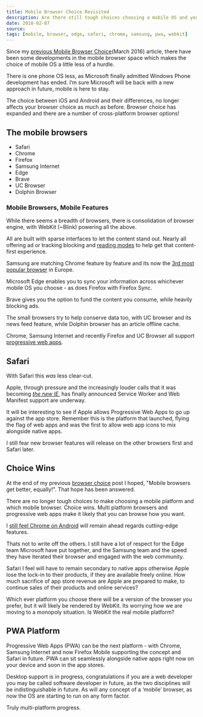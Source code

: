 ```yaml
---
title: Mobile Browser Choice Revisited
description: Are there still tough choices choosing a mobile OS and your mobile browser choice? With multi-platform browsers and progressive web apps, choice wins
date: 2018-02-07
source: 
tags: [mobile, browser, edge, safari, chrome, samsung, pwa, webkit]
---
```

Since my [previous Mobile Browser Choice](/blog/mobile-browser-choice/)(March 2016) article, there have been some developments in the mobile browser space which makes the choice of mobile OS a little less of a hurdle. 

There is one phone OS less, as Microsoft finally admitted Windows Phone development has ended. I’m sure Microsoft will be back with a new approach in future, mobile is here to stay.

The choice between iOS and Android and their differences, no longer affects your browser choice as much as before. Browser choice has expanded and there are a number of cross-platform browser options!

## The mobile browsers

* Safari
* Chrome
* Firefox
* Samsung Internet
* Edge
* Brave
* UC Browser
* Dolphin Browser

### Mobile Browsers, Mobile Features

While there seems a breadth of browsers, there is consolidation of browser engine, with WebKit (~Blink) powering all the above. 

All are built with sparse interfaces to let the content stand out. Nearly all offering ad or tracking blocking and [reading modes](/blog/read-only-web/) to help get that content-first experience. 

Samsung are matching Chrome feature by feature and its now the [3rd most popular browser](https://medium.com/samsung-internet-dev/think-you-know-the-top-web-browsers-458a0a070175) in Europe. 

Microsoft Edge enables you to sync your information across whichever mobile OS you choose - as does Firefox with Firefox Sync. 

Brave gives you the option to fund the content you consume, while heavily blocking ads.

The small browsers try to help conserve data too, with UC browser and its news feed feature, while Dolphin browser has an article offline cache.

Chrome, Samsung Internet and recently Firefox and UC Browser all support [progressive web apps](https://en.wikipedia.org/wiki/Progressive_web_app).

## Safari

With Safari this _was_ less clear-cut.

Apple, through pressure and the increasingly louder calls that it was becoming _[the new IE](https://news.ycombinator.com/item?id=12051267)_, has finally announced Service Worker and Web Manifest support are underway. 

It will be interesting to see if Apple allows Progressive Web Apps to go up against the app store. Remember this is the platform that launched, flying the flag of web apps and was the first to allow web app icons to mix alongside native apps.

I still fear new browser features will release on the other browsers first and Safari later. 

## Choice Wins

At the end of my previous [browser choice](/blog/mobile-browser-choice/) post I hoped, "Mobile browsers get better, equally!". That hope has been answered.

There are no longer tough choices to make choosing a mobile platform and which mobile browser. Choice wins. Multi platform browsers and progressive web apps make it likely that you can browse how you want.

I [still feel Chrome on Android](/blog/mobile-browser-choice/) will remain ahead regards cutting-edge features.

Thats not to write off the others. I still have a lot of respect for the Edge team Microsoft have put together, and the Samsung team and the speed they have iterated their browser and engaged with the web community. 

Safari I feel will have to remain secondary to native apps otherwise Apple lose the lock-in to their products, if they are available freely online. How much sacrifice of app store revenue are Apple are prepared to make, to continue sales of their products and online services?

Which ever platform you choose there will be a version of the browser you prefer, but it will likely be rendered by WebKit. Its worrying how we are moving to a monopoly situation. Is WebKit the real mobile platform?

## PWA Platform

Progressive Web Apps (PWA) can be the next platform - with Chrome, Samsung Internet and now Firefox Mobile supporting the concept and Safari in future. PWA can sit seamlessly alongside native apps right now on your device and soon in the app stores.

Desktop support is in progress, congratulations if you are a web developer you may be called software developer in future, as the two disciplines will be indistinguishable in future. As will any concept of a ‘mobile’ browser, as now the OS are starting to run on any form factor.

Truly multi-platform progress.


